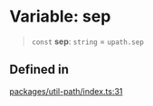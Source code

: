 # Variable: sep

> `const` **sep**: `string` = `upath.sep`

## Defined in

[packages/util-path/index.ts:31](https://github.com/andreisergiu98/baeta/blob/e352a1ec749c5b23df693f5f8373ac0b75347349/packages/util-path/index.ts#L31)
